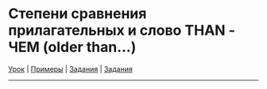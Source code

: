 # Степени сравнения прилагательных и слово THAN - ЧЕМ (older than...)

[Урок](https://youtu.be/RrUQ5PKdCNE) | [Примеры](https://youtu.be/4aer_egQi14) | [Задания](https://ok-tests.ru/unit-88-red/) | [Задания](https://ok-tests.ru/unit-88-red/)

---
